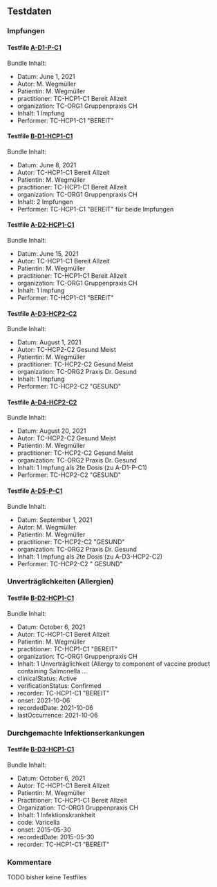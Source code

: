 ## Testdaten

### Impfungen

#### Testfile [A-D1-P-C1](../Testfiles/Bundle-A-D1-P-C1.json)

Bundle Inhalt:
- Datum: June 1, 2021
- Autor: M. Wegmüller
- Patientin: M. Wegmüller
- practitioner: TC-HCP1-C1 Bereit Allzeit
- organization: TC-ORG1 Gruppenpraxis CH
- Inhalt: 1 Impfung
- Performer: TC-HCP1-C1 "BEREIT"

#### Testfile [B-D1-HCP1-C1](../Testfiles/Bundle-B-D1-HCP1-C1.json)

Bundle Inhalt:
- Datum: June 8, 2021
- Autor: TC-HCP1-C1 Bereit Allzeit
- Patientin: M. Wegmüller
- practitioner: TC-HCP1-C1 Bereit Allzeit
- organization: TC-ORG1 Gruppenpraxis CH
- Inhalt: 2 Impfungen
- Performer: TC-HCP1-C1 "BEREIT" für beide Impfungen

#### Testfile [A-D2-HCP1-C1](../Testfiles/Bundle-A-D2-HCP1-C1.json)

Bundle Inhalt:
- Datum: June 15, 2021
- Autor: TC-HCP1-C1 Bereit Allzeit
- Patientin: M. Wegmüller
- practitioner: TC-HCP1-C1 Bereit Allzeit
- organization: TC-ORG1 Gruppenpraxis CH
- Inhalt: 1 Impfung
- Performer: TC-HCP1-C1 "BEREIT"

#### Testfile [A-D3-HCP2-C2](../Testfiles/Bundle-A-D3-HCP2-C2.json)

Bundle Inhalt:
- Datum: August 1, 2021
- Autor: TC-HCP2-C2 Gesund Meist
- Patientin: M. Wegmüller
- practitioner: TC-HCP2-C2 Gesund Meist
- organization: TC-ORG2 Praxis Dr. Gesund
- Inhalt: 1 Impfung
- Performer: TC-HCP2-C2 "GESUND"

#### Testfile [A-D4-HCP2-C2](../Testfiles/Bundle-A-D4-HCP2-C2.json)

Bundle Inhalt:
- Datum: August 20, 2021
- Autor: TC-HCP2-C2 Gesund Meist
- Patientin: M. Wegmüller
- practitioner: TC-HCP2-C2 Gesund Meist
- organization: TC-ORG2 Praxis Dr. Gesund
- Inhalt: 1 Impfung als 2te Dosis (zu A-D1-P-C1)
- Performer: TC-HCP2-C2 "GESUND"

#### Testfile [A-D5-P-C1](../Testfiles/Bundle-A-D5-P-C1.json)

Bundle Inhalt:
- Datum: September 1, 2021
- Autor: M. Wegmüller
- Patientin: M. Wegmüller
- practitioner: TC-HCP2-C2 "GESUND"
- organization: TC-ORG2 Praxis Dr. Gesund
- Inhalt: 1 Impfung als 2te Dosis (zu A-D3-HCP2-C2)
- Performer: TC-HCP2-C2 " GESUND"


### Unverträglichkeiten (Allergien)

#### Testfile [B-D2-HCP1-C1](../Testfiles/Bundle-B-D2-HCP1-C1.json)

Bundle Inhalt:
- Datum: October 6, 2021
- Autor: TC-HCP1-C1 Bereit Allzeit
- Patientin: M. Wegmüller
- practitioner: TC-HCP1-C1 "BEREIT"
- organization: TC-ORG1 Gruppenpraxis CH
- Inhalt: 1 Unverträglichkeit (Allergy to component of vaccine product containing Salmonella ...
- clinicalStatus: Active
- verificationStatus: Confirmed
- recorder: TC-HCP1-C1 "BEREIT"
- onset: 2021-10-06
- recordedDate: 2021-10-06
- lastOccurrence: 2021-10-06


### Durchgemachte Infektionserkankungen

#### Testfile [B-D3-HCP1-C1](../Testfiles/Bundle-B-D3-HCP1-C1.json)

Bundle Inhalt:
- Datum: October 6, 2021
- Autor: TC-HCP1-C1 Bereit Allzeit
- Patientin: M. Wegmüller
- Practitioner: TC-HCP1-C1 Bereit Allzeit
- Organization: TC-ORG1 Gruppenpraxis CH
- Inhalt: 1 Infektionskrankheit
- code: Varicella
- onset: 2015-05-30
- recordedDate: 2015-05-30
- recorder: TC-HCP1-C1 "BEREIT"

### Kommentare

TODO bisher keine Testfiles
